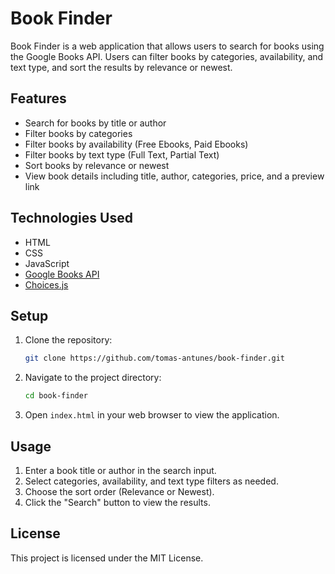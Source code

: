 # Book Finder

Book Finder is a web application that allows users to search for books using the Google Books API. Users can filter books by categories, availability, and text type, and sort the results by relevance or newest.

## Features

- Search for books by title or author
- Filter books by categories
- Filter books by availability (Free Ebooks, Paid Ebooks)
- Filter books by text type (Full Text, Partial Text)
- Sort books by relevance or newest
- View book details including title, author, categories, price, and a preview link

## Technologies Used

- HTML
- CSS
- JavaScript
- [Google Books API](https://developers.google.com/books/docs/v1/getting_started)
- [Choices.js](https://github.com/Choices-js/Choices)

## Setup

1. Clone the repository:
    ```bash
    git clone https://github.com/tomas-antunes/book-finder.git
    ```

2. Navigate to the project directory:
    ```bash
    cd book-finder
    ```

3. Open `index.html` in your web browser to view the application.

## Usage

1. Enter a book title or author in the search input.
2. Select categories, availability, and text type filters as needed.
3. Choose the sort order (Relevance or Newest).
4. Click the "Search" button to view the results.


## License

This project is licensed under the MIT License.